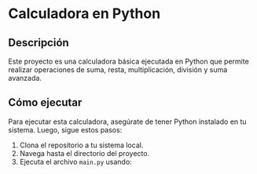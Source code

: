 # Calculadora en Python

## Descripción
Este proyecto es una calculadora básica ejecutada en Python que permite realizar operaciones de suma, resta, multiplicación, división y suma avanzada.

## Cómo ejecutar
Para ejecutar esta calculadora, asegúrate de tener Python instalado en tu sistema. Luego, sigue estos pasos:

1. Clona el repositorio a tu sistema local.
2. Navega hasta el directorio del proyecto.
3. Ejecuta el archivo `main.py` usando:
